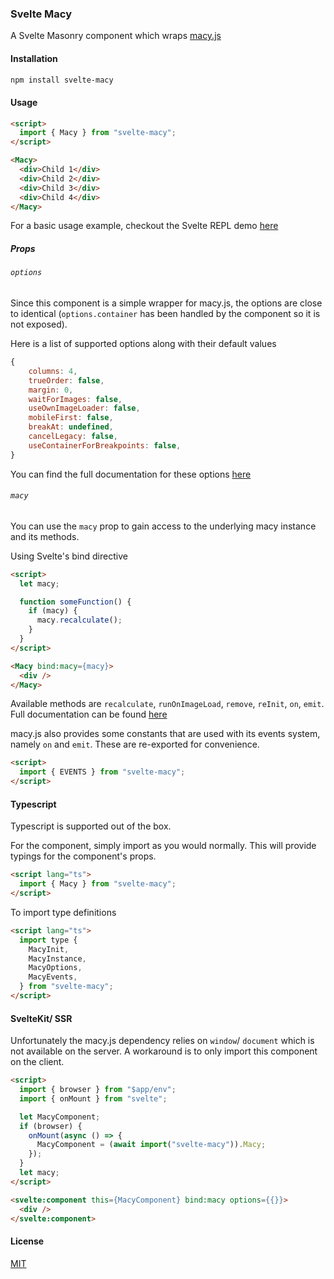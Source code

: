 ### Svelte Macy

A Svelte Masonry component which wraps [macy.js](https://github.com/bigbite/macy.js)

#### Installation

```bash
npm install svelte-macy
```

#### Usage

```html
<script>
  import { Macy } from "svelte-macy";
</script>

<Macy>
  <div>Child 1</div>
  <div>Child 2</div>
  <div>Child 3</div>
  <div>Child 4</div>
</Macy>
```

For a basic usage example, checkout the Svelte REPL demo [here](https://svelte.dev/repl/a2e9c3e155e44813888e6d7fcb8ac603)

##### Props

###### `options`

Since this component is a simple wrapper for macy.js, the options are close to identical (`options.container` has been handled by the component so it is not exposed).

Here is a list of supported options along with their default values

```js
{
    columns: 4,
    trueOrder: false,
    margin: 0,
    waitForImages: false,
    useOwnImageLoader: false,
    mobileFirst: false,
    breakAt: undefined,
    cancelLegacy: false,
    useContainerForBreakpoints: false,
}
```

You can find the full documentation for these options [here](https://github.com/bigbite/macy.js#options)

###### `macy`

You can use the `macy` prop to gain access to the underlying macy instance and its methods.

Using Svelte's bind directive

```html
<script>
  let macy;

  function someFunction() {
    if (macy) {
      macy.recalculate();
    }
  }
</script>

<Macy bind:macy={macy}>
  <div />
</Macy>
```

Available methods are `recalculate`, `runOnImageLoad`, `remove`, `reInit`, `on`, `emit`. Full documentation can be found [here](https://github.com/bigbite/macy.js#methods)

macy.js also provides some constants that are used with its events system, namely `on` and `emit`. These are re-exported for convenience.

```html
<script>
  import { EVENTS } from "svelte-macy";
</script>
```

#### Typescript

Typescript is supported out of the box.

For the component, simply import as you would normally. This will provide typings for the component's props.

```html
<script lang="ts">
  import { Macy } from "svelte-macy";
</script>
```

To import type definitions

```html
<script lang="ts">
  import type {
    MacyInit,
    MacyInstance,
    MacyOptions,
    MacyEvents,
  } from "svelte-macy";
</script>
```

#### SvelteKit/ SSR

Unfortunately the macy.js dependency relies on `window`/ `document` which is not available on the server. A workaround is to
only import this component on the client.

```html
<script>
  import { browser } from "$app/env";
  import { onMount } from "svelte";

  let MacyComponent;
  if (browser) {
    onMount(async () => {
      MacyComponent = (await import("svelte-macy")).Macy;
    });
  }
  let macy;
</script>

<svelte:component this={MacyComponent} bind:macy options={{}}>
  <div />
</svelte:component>
```

#### License

[MIT](LICENSE)
